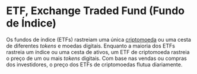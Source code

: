 # ETF, Exchange Traded Fund (Fundo de Índice)

Os fundos de índice (ETFs) rastreiam uma única [criptomoeda](Criptomoedas.md) ou uma cesta de diferentes _tokens_ e moedas digitais. Enquanto a maioria dos ETFs rastreia um índice ou uma cesta de ativos, um ETF de criptomoeda rastreia o preço de um ou mais _tokens_ digitais. Com base nas vendas ou compras dos investidores, o preço dos ETFs de criptomoedas flutua diariamente.
